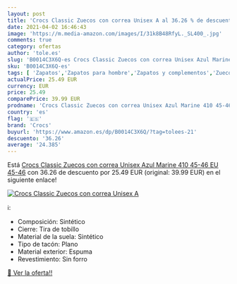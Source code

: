 ```yaml
---
layout: post
title: 'Crocs Classic Zuecos con correa Unisex A al 36.26 % de descuento'
date: 2021-04-02 16:46:43
image: 'https://m.media-amazon.com/images/I/31k8B48RfyL._SL400_.jpg'
comments: true
category: ofertas
author: 'tole.es'
slug: 'B0014C3X6Q-es Crocs Classic Zuecos con correa Unisex Azul Marine 410...'
sku: 'B0014C3X6Q-es'
tags: [ 'Zapatos','Zapatos para hombre','Zapatos y complementos','Zuecos y mules para hombre','crocs','zuecos', ]
actualPrice: 25.49 EUR
currency: EUR
price: 25.49
comparePrice: 39.99 EUR
prodname: 'Crocs Classic Zuecos con correa Unisex Azul Marine 410 45-46 EU 45-46'
country: 'es'
flag: '🇪🇸'
brand: 'Crocs'
buyurl: 'https://www.amazon.es/dp/B0014C3X6Q/?tag=tolees-21'
descuento: '36.26'
average: '24.385'
---
```


Está [Crocs Classic Zuecos con correa Unisex Azul Marine 410 45-46 EU 45-46](https://www.amazon.es/dp/B0014C3X6Q/?tag=tolees-21) con 36.26 de descuento por 25.49 EUR (original: 39.99 EUR) en el siguiente enlace!

[![Crocs Classic Zuecos con correa Unisex A](https://m.media-amazon.com/images/I/31k8B48RfyL._SL400_.jpg)](https://www.amazon.es/dp/B0014C3X6Q/?tag=tolees-21)

ℹ️:

- Composición: Sintético
- Cierre: Tira de tobillo
- Material de la suela: Sintético
- Tipo de tacón: Plano
- Material exterior: Espuma
- Revestimiento: Sin forro

[🛒 Ver la oferta!!](https://www.amazon.es/dp/B0014C3X6Q/?tag=tolees-21)
